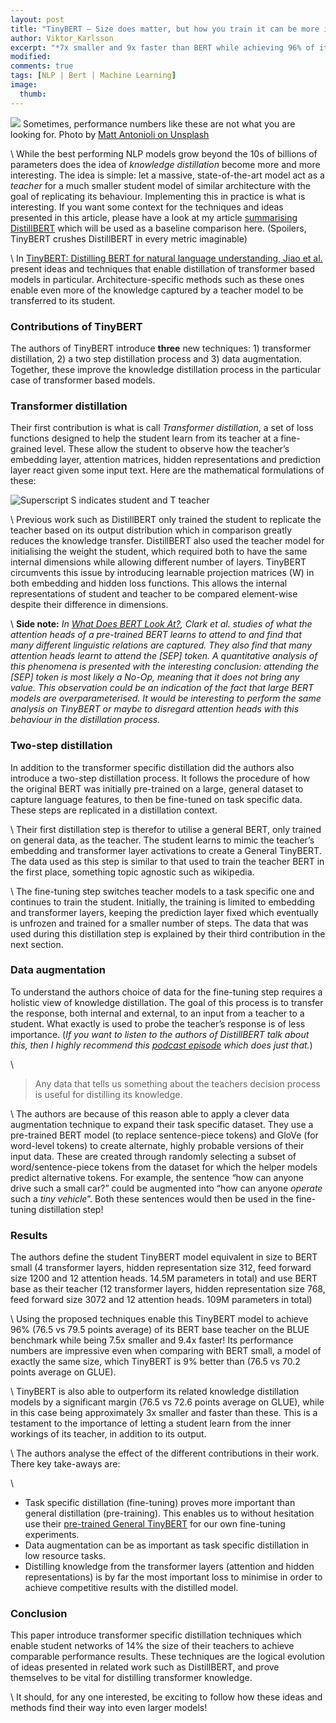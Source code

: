 ```yaml
---
layout: post
title: "TinyBERT — Size does matter, but how you train it can be more important 🐣"
author: Viktor_Karlsson
excerpt: "*7x smaller and 9x faster than BERT while achieving 96% of its performance. What more do I need to tell you for you to be excited about TinyBERT?*"
modified:
comments: true
tags: [NLP | Bert | Machine Learning]
image:
  thumb: 
---
```



![](https://miro.medium.com/max/4608/1*uRX29Yb8rAUyVd5JhqcOZA.jpeg) 
Sometimes, performance numbers like these are not what you are looking for. Photo by [Matt Antonioli on Unsplash](https://unsplash.com/@antoniolio?utm_source=unsplash&utm_medium=referral&utm_content=creditCopyText) 

\\
While the best performing NLP models grow beyond the 10s of billions of parameters does the idea of *knowledge distillation* become more and more interesting. The idea is simple: let a massive, state-of-the-art model act as a *teacher* for a much smaller student model of similar architecture with the goal of replicating its behaviour. Implementing this in practice is what is interesting. If you want some context for the techniques and ideas presented in this article, please have a look at my article [summarising DistillBERT](https://medium.com/analytics-vidhya/tl-dr-distillbert-8fb0f9e3c03d) which will be used as a baseline comparison here. (Spoilers, TinyBERT crushes DistillBERT in every metric imaginable)

\\
In [TinyBERT: Distilling BERT for natural language understanding, Jiao et al.](https://arxiv.org/abs/1909.10351) present ideas and techniques that enable distillation of transformer based models in particular. Architecture-specific methods such as these ones enable even more of the knowledge captured by a teacher model to be transferred to its student.

### **Contributions of TinyBERT**

The authors of TinyBERT introduce **three** new techniques: 1) transformer distillation, 2) a two step distillation process and 3) data augmentation. Together, these improve the knowledge distillation process in the particular case of transformer based models.

### **Transformer distillation**

Their first contribution is what is call *Transformer distillation*, a set of loss functions designed to help the student learn from its teacher at a fine-grained level. These allow the student to observe how the teacher’s embedding layer, attention matrices, hidden representations and prediction layer react given some input text. Here are the mathematical formulations of these:

![Superscript S indicates student and T teacher](https://miro.medium.com/max/974/1*6pHKhJ7HpOuKjpXObtERoA.png)

\\
Previous work such as DistillBERT only trained the student to replicate the teacher based on its output distribution which in comparison greatly reduces the knowledge transfer. DistillBERT also used the teacher model for initialising the weight the student, which required both to have the same internal dimensions while allowing different number of layers. TinyBERT circumvents this issue by introducing learnable projection matrices (W) in both embedding and hidden loss functions. This allows the internal representations of student and teacher to be compared element-wise despite their difference in dimensions.

\\
**Side note:** *In [What Does BERT Look At?](https://arxiv.org/pdf/1906.04341.pdf), Clark et al. studies of what the attention heads of a pre-trained BERT learns to attend to and find that many different linguistic relations are captured. They also find that many attention heads learnt to attend the [SEP] token. A quantitative analysis of this phenomena is presented with the interesting conclusion: attending the [SEP] token is most likely a No-Op, meaning that it does not bring any value. This observation could be an indication of the fact that large BERT models are overparameterised. It would be interesting to perform the same analysis on TinyBERT or maybe to disregard attention heads with this behaviour in the distillation process.*

### **Two-step distillation**

In addition to the transformer specific distillation did the authors also introduce a two-step distillation process. It follows the procedure of how the original BERT was initially pre-trained on a large, general dataset to capture language features, to then be fine-tuned on task specific data. These steps are replicated in a distillation context.

\\
Their first distillation step is therefor to utilise a general BERT, only trained on general data, as the teacher. The student learns to mimic the teacher’s embedding and transformer layer activations to create a General TinyBERT. The data used as this step is similar to that used to train the teacher BERT in the first place, something topic agnostic such as wikipedia.

\\
The fine-tuning step switches teacher models to a task specific one and continues to train the student. Initially, the training is limited to embedding and transformer layers, keeping the prediction layer fixed which eventually is unfrozen and trained for a smaller number of steps. The data that was used during this distillation step is explained by their third contribution in the next section.

### **Data augmentation**

To understand the authors choice of data for the fine-tuning step requires a holistic view of knowledge distillation. The goal of this process is to transfer the response, both internal and external, to an input from a teacher to a student. What exactly is used to probe the teacher’s response is of less importance. (*If you want to listen to the authors of DistillBERT talk about this, then I highly recommend this [podcast episode](https://soundcloud.com/nlp-highlights/104-model-distillation-with-victor-sanh-and-thomas-wolf) which does just that.*)

\\
> Any data that tells us something about the teachers decision process is useful for distilling its knowledge.

\\
The authors are because of this reason able to apply a clever data augmentation technique to expand their task specific dataset. They use a pre-trained BERT model (to replace sentence-piece tokens) and GloVe (for word-level tokens) to create alternate, highly probable versions of their input data. These are created through randomly selecting a subset of word/sentence-piece tokens from the dataset for which the helper models predict alternative tokens. For example, the sentence “how can anyone drive such a small car?” could be augmented into “how can anyone *operate* such a *tiny vehicle*”. Both these sentences would then be used in the fine-tuning distillation step!

### **Results**

The authors define the student TinyBERT model equivalent in size to BERT small (4 transformer layers, hidden representation size 312, feed forward size 1200 and 12 attention heads. 14.5M parameters in total) and use BERT base as their teacher (12 transformer layers, hidden representation size 768, feed forward size 3072 and 12 attention heads. 109M parameters in total)

\\
Using the proposed techniques enable this TinyBERT model to achieve 96% (76.5 vs 79.5 points average) of its BERT base teacher on the BLUE benchmark while being 7.5x smaller and 9.4x faster! Its performance numbers are impressive even when comparing with BERT small, a model of exactly the same size, which TinyBERT is 9% better than (76.5 vs 70.2 points average on GLUE).

\\
TinyBERT is also able to outperform its related knowledge distillation models by a significant margin (76.5 vs 72.6 points average on GLUE), while in this case being approximately 3x smaller and faster than these. This is a testament to the importance of letting a student learn from the inner workings of its teacher, in addition to its output.

\\
The authors analyse the effect of the different contributions in their work. There key take-aways are:

\\
- Task specific distillation (fine-tuning) proves more important than general distillation (pre-training). This enables us to without hesitation use their [pre-trained General TinyBERT](https://github.com/huawei-noah/Pretrained-Language-Model/tree/master/TinyBERT) for our own fine-tuning experiments.
- Data augmentation can be as important as task specific distillation in low resource tasks.
- Distilling knowledge from the transformer layers (attention and hidden representations) is by far the most important loss to minimise in order to achieve competitive results with the distilled model.

### **Conclusion**

This paper introduce transformer specific distillation techniques which enable student networks of 14% the size of their teachers to achieve comparable performance results. These techniques are the logical evolution of ideas presented in related work such as DistillBERT, and prove themselves to be vital for distilling transformer knowledge.

\\
It should, for any one interested, be exciting to follow how these ideas and methods find their way into even larger models!

